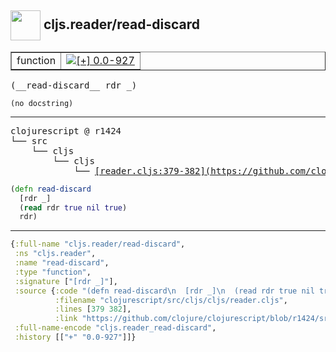 ## <img width="48px" valign="middle" src="http://i.imgur.com/Hi20huC.png"> cljs.reader/read-discard

 <table border="1">
<tr>
<td>function</td>
<td><a href="https://github.com/cljsinfo/api-refs/tree/0.0-927"><img valign="middle" alt="[+] 0.0-927" src="https://img.shields.io/badge/+-0.0--927-lightgrey.svg"></a> </td>
</tr>
</table>

 <samp>
(__read-discard__ rdr _)<br>
</samp>

```
(no docstring)
```

---

 <pre>
clojurescript @ r1424
└── src
    └── cljs
        └── cljs
            └── <ins>[reader.cljs:379-382](https://github.com/clojure/clojurescript/blob/r1424/src/cljs/cljs/reader.cljs#L379-L382)</ins>
</pre>

```clj
(defn read-discard
  [rdr _]
  (read rdr true nil true)
  rdr)
```


---

```clj
{:full-name "cljs.reader/read-discard",
 :ns "cljs.reader",
 :name "read-discard",
 :type "function",
 :signature ["[rdr _]"],
 :source {:code "(defn read-discard\n  [rdr _]\n  (read rdr true nil true)\n  rdr)",
          :filename "clojurescript/src/cljs/cljs/reader.cljs",
          :lines [379 382],
          :link "https://github.com/clojure/clojurescript/blob/r1424/src/cljs/cljs/reader.cljs#L379-L382"},
 :full-name-encode "cljs.reader_read-discard",
 :history [["+" "0.0-927"]]}

```
